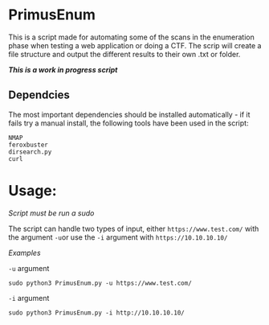 # PrimusEnum
This is a script made for automating some of the scans in the enumeration phase when testing a web application or doing a CTF. The scrip will create a file structure and output the different results to their own .txt or folder.

***This is a work in progress script***

## Dependcies 
The most important dependencies should be installed automatically - if it fails try a manual install, the following tools have been used in the script:
```
NMAP
feroxbuster
dirsearch.py
curl
```

# Usage:
*Script must be run a sudo*

The script can handle two types of input, either `https://www.test.com/` with the argument `-u`or use the `-i` argument with `https://10.10.10.10/`

*Examples*

`-u` argument
```
sudo python3 PrimusEnum.py -u https://www.test.com/  
```
`-i` argument 
```
sudo python3 PrimusEnum.py -i http://10.10.10.10/  
```
